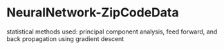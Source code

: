 # NeuralNetwork-ZipCodeData
statistical methods used: principal component analysis, feed forward, and back propagation using gradient descent
